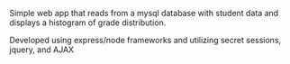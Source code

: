 
Simple web app that reads from a mysql database with student data and displays a histogram of grade distribution.

Developed using express/node frameworks and utilizing secret sessions, jquery, and AJAX


